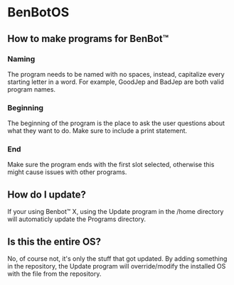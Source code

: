 # BenBotOS

## How to make programs for BenBot™

### Naming
The program needs to be named with no spaces, instead, capitalize every starting letter in a word. For example, GoodJep and BadJep are both valid program names.

### Beginning
The beginning of the program is the place to ask the user questions about what they want to do. Make sure to include a print statement.  

### End
Make sure the program ends with the first slot selected, otherwise this might cause issues with other programs.

## How do I update?
If your using Benbot™ X, using the Update program in the /home directory will automaticly update the Programs directory.

## Is this the entire OS?
No, of course not, it's only the stuff that got updated. By adding something in the repository, the Update program will override/modify the installed OS with the file from the repository.
